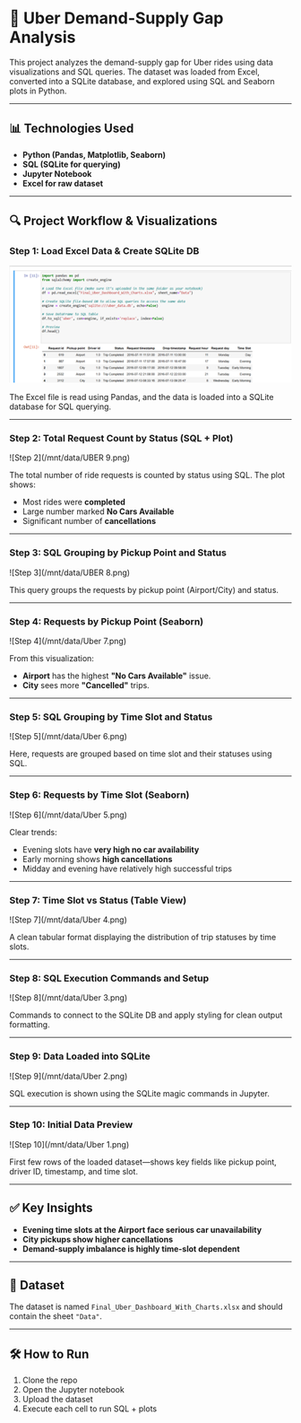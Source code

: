 
# 🚕 Uber Demand-Supply Gap Analysis

This project analyzes the demand-supply gap for Uber rides using data visualizations and SQL queries. The dataset was loaded from Excel, converted into a SQLite database, and explored using SQL and Seaborn plots in Python.

---

## 📊 Technologies Used

- **Python (Pandas, Matplotlib, Seaborn)**
- **SQL (SQLite for querying)**
- **Jupyter Notebook**
- **Excel for raw dataset**

---

## 🔍 Project Workflow & Visualizations

### Step 1: Load Excel Data & Create SQLite DB
![Step 1](https://github.com/TanmaySingh007/UberDemandSupply/blob/7adca5956695d4f4669ec2f7d4e316d6a5ea031b/uber_1.png)

The Excel file is read using Pandas, and the data is loaded into a SQLite database for SQL querying.

---

### Step 2: Total Request Count by Status (SQL + Plot)
![Step 2](/mnt/data/UBER 9.png)

The total number of ride requests is counted by status using SQL. The plot shows:
- Most rides were **completed**
- Large number marked **No Cars Available**
- Significant number of **cancellations**

---

### Step 3: SQL Grouping by Pickup Point and Status
![Step 3](/mnt/data/UBER 8.png)

This query groups the requests by pickup point (Airport/City) and status.

---

### Step 4: Requests by Pickup Point (Seaborn)
![Step 4](/mnt/data/Uber 7.png)

From this visualization:
- **Airport** has the highest **"No Cars Available"** issue.
- **City** sees more **"Cancelled"** trips.

---

### Step 5: SQL Grouping by Time Slot and Status
![Step 5](/mnt/data/Uber 6.png)

Here, requests are grouped based on time slot and their statuses using SQL.

---

### Step 6: Requests by Time Slot (Seaborn)
![Step 6](/mnt/data/Uber 5.png)

Clear trends:
- Evening slots have **very high no car availability**
- Early morning shows **high cancellations**
- Midday and evening have relatively high successful trips

---

### Step 7: Time Slot vs Status (Table View)
![Step 7](/mnt/data/Uber 4.png)

A clean tabular format displaying the distribution of trip statuses by time slots.

---

### Step 8: SQL Execution Commands and Setup
![Step 8](/mnt/data/Uber 3.png)

Commands to connect to the SQLite DB and apply styling for clean output formatting.

---

### Step 9: Data Loaded into SQLite
![Step 9](/mnt/data/Uber 2.png)

SQL execution is shown using the SQLite magic commands in Jupyter.

---

### Step 10: Initial Data Preview
![Step 10](/mnt/data/Uber 1.png)

First few rows of the loaded dataset—shows key fields like pickup point, driver ID, timestamp, and time slot.

---

## ✅ Key Insights

- **Evening time slots at the Airport face serious car unavailability**
- **City pickups show higher cancellations**
- **Demand-supply imbalance is highly time-slot dependent**

---

## 📁 Dataset

The dataset is named `Final_Uber_Dashboard_With_Charts.xlsx` and should contain the sheet `"Data"`.

---

## 🛠 How to Run

1. Clone the repo
2. Open the Jupyter notebook
3. Upload the dataset
4. Execute each cell to run SQL + plots
